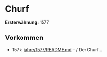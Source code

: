# Churf

**Ersterwähnung:** 1577

## Vorkommen
- 1577: [jahre/1577/README.md](../jahre/1577/README.md) – / Der Churf...

